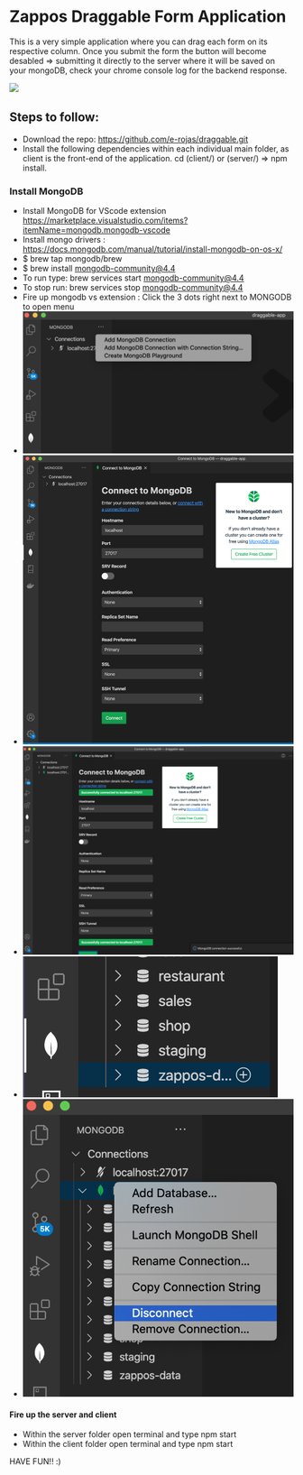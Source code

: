 # Zappos Draggable Form Application
This is a very simple application where you can drag each form on its respective column. Once you submit the form the button will become desabled => submitting it directly to the server where it will be saved on your mongoDB, check your chrome console log for the backend response.

![](https://github.com/e-rojas/draggable/blob/master/client/src/images/zappos-draggable-form-app.gif)

## Steps to follow:
* Download the repo: https://github.com/e-rojas/draggable.git
* Install the following dependencies within each individual main folder, as client is the front-end of the application. cd (client/) or (server/) => npm install. 

### Install MongoDB
* Install MongoDB for VScode extension https://marketplace.visualstudio.com/items?itemName=mongodb.mongodb-vscode
* Install mongo drivers : https://docs.mongodb.com/manual/tutorial/install-mongodb-on-os-x/
*   $ brew tap mongodb/brew
*   $ brew install mongodb-community@4.4
* To run type: brew services start mongodb-community@4.4
* To stop run: brew services stop mongodb-community@4.4
* Fire up mongodb vs extension : Click the 3 dots right next to MONGODB to open menu
* ![](https://github.com/e-rojas/draggable/blob/master/client/src/images/step-1.png)
* ![](https://github.com/e-rojas/draggable/blob/master/client/src/images/step-2.png)
* ![](https://github.com/e-rojas/draggable/blob/master/client/src/images/step-3.png)
* ![](https://github.com/e-rojas/draggable/blob/master/client/src/images/step-4.png)
* ![](https://github.com/e-rojas/draggable/blob/master/client/src/images/step-5.png)

#### Fire up the server and client
* Within the server folder open terminal and type npm start
* Within the client folder open terminal and type npm start

HAVE FUN!! :)